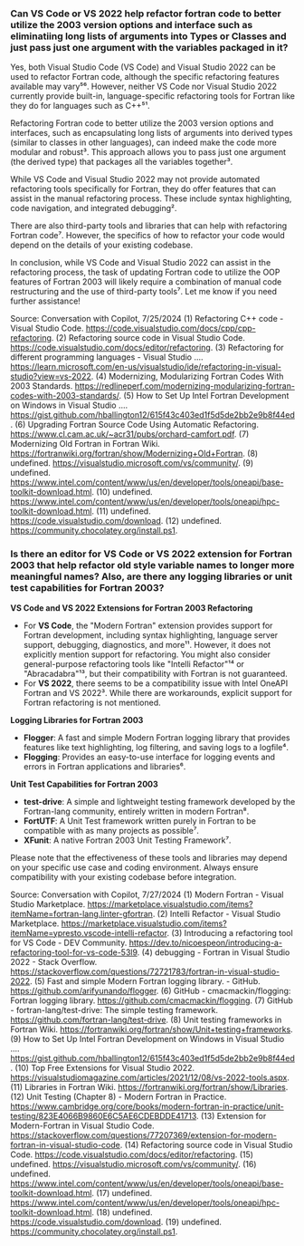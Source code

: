 ### Can VS Code or VS 2022 help refactor fortran code to better utilize the 2003 version options and interface such as eliminatiing long lists of arguments into Types or Classes and just pass just one argument with the variables packaged in it?

Yes, both Visual Studio Code (VS Code) and Visual Studio 2022 can be used to refactor Fortran code, although the specific refactoring features available may vary⁵⁶. However, neither VS Code nor Visual Studio 2022 currently provide built-in, language-specific refactoring tools for Fortran like they do for languages such as C++⁵¹.

Refactoring Fortran code to better utilize the 2003 version options and interfaces, such as encapsulating long lists of arguments into derived types (similar to classes in other languages), can indeed make the code more modular and robust³. This approach allows you to pass just one argument (the derived type) that packages all the variables together³.

While VS Code and Visual Studio 2022 may not provide automated refactoring tools specifically for Fortran, they do offer features that can assist in the manual refactoring process. These include syntax highlighting, code navigation, and integrated debugging².

There are also third-party tools and libraries that can help with refactoring Fortran code⁷. However, the specifics of how to refactor your code would depend on the details of your existing codebase.

In conclusion, while VS Code and Visual Studio 2022 can assist in the refactoring process, the task of updating Fortran code to utilize the OOP features of Fortran 2003 will likely require a combination of manual code restructuring and the use of third-party tools⁷. Let me know if you need further assistance!

Source: Conversation with Copilot, 7/25/2024
(1) Refactoring C++ code - Visual Studio Code. https://code.visualstudio.com/docs/cpp/cpp-refactoring.
(2) Refactoring source code in Visual Studio Code. https://code.visualstudio.com/docs/editor/refactoring.
(3) Refactoring for different programming languages - Visual Studio .... https://learn.microsoft.com/en-us/visualstudio/ide/refactoring-in-visual-studio?view=vs-2022.
(4) Modernizing, Modularizing Fortran Codes With 2003 Standards. https://redlineperf.com/modernizing-modularizing-fortran-codes-with-2003-standards/.
(5) How to Set Up Intel Fortran Development on Windows in Visual Studio .... https://gist.github.com/hballington12/615f43c403ed1f5d5de2bb2e9b8f44ed.
(6) Upgrading Fortran Source Code Using Automatic Refactoring. https://www.cl.cam.ac.uk/~acr31/pubs/orchard-camfort.pdf.
(7) Modernizing Old Fortran in Fortran Wiki. https://fortranwiki.org/fortran/show/Modernizing+Old+Fortran.
(8) undefined. https://visualstudio.microsoft.com/vs/community/.
(9) undefined. https://www.intel.com/content/www/us/en/developer/tools/oneapi/base-toolkit-download.html.
(10) undefined. https://www.intel.com/content/www/us/en/developer/tools/oneapi/hpc-toolkit-download.html.
(11) undefined. https://code.visualstudio.com/download.
(12) undefined. https://community.chocolatey.org/install.ps1.

### Is there an editor for VS Code or VS 2022 extension for Fortran 2003 that help refactor old style variable names to longer more meaningful names? Also, are there any logging libraries or unit test capabilities for Fortran 2003?

**VS Code and VS 2022 Extensions for Fortran 2003 Refactoring**

- For **VS Code**, the "Modern Fortran" extension provides support for Fortran development, including syntax highlighting, language server support, debugging, diagnostics, and more¹¹. However, it does not explicitly mention support for refactoring. You might also consider general-purpose refactoring tools like "Intelli Refactor"¹⁴ or "Abracadabra"¹³, but their compatibility with Fortran is not guaranteed.
- For **VS 2022**, there seems to be a compatibility issue with Intel OneAPI Fortran and VS 2022³. While there are workarounds, explicit support for Fortran refactoring is not mentioned.

**Logging Libraries for Fortran 2003**

- **Flogger**: A fast and simple Modern Fortran logging library that provides features like text highlighting, log filtering, and saving logs to a logfile⁴.
- **Flogging**: Provides an easy-to-use interface for logging events and errors in Fortran applications and libraries⁶.

**Unit Test Capabilities for Fortran 2003**

- **test-drive**: A simple and lightweight testing framework developed by the Fortran-lang community, entirely written in modern Fortran⁸.
- **FortUTF**: A Unit Test framework written purely in Fortran to be compatible with as many projects as possible⁷.
- **XFunit**: A native Fortran 2003 Unit Testing Framework⁷.

Please note that the effectiveness of these tools and libraries may depend on your specific use case and coding environment. Always ensure compatibility with your existing codebase before integration.

Source: Conversation with Copilot, 7/27/2024
(1) Modern Fortran - Visual Studio Marketplace. https://marketplace.visualstudio.com/items?itemName=fortran-lang.linter-gfortran.
(2) Intelli Refactor - Visual Studio Marketplace. https://marketplace.visualstudio.com/items?itemName=ypresto.vscode-intelli-refactor.
(3) Introducing a refactoring tool for VS Code - DEV Community. https://dev.to/nicoespeon/introducing-a-refactoring-tool-for-vs-code-53l9.
(4) debugging - Fortran in Visual Studio 2022 - Stack Overflow. https://stackoverflow.com/questions/72721783/fortran-in-visual-studio-2022.
(5) Fast and simple Modern Fortran logging library. - GitHub. https://github.com/arifyunando/flogger.
(6) GitHub - cmacmackin/flogging: Fortran logging library. https://github.com/cmacmackin/flogging.
(7) GitHub - fortran-lang/test-drive: The simple testing framework. https://github.com/fortran-lang/test-drive.
(8) Unit testing frameworks in Fortran Wiki. https://fortranwiki.org/fortran/show/Unit+testing+frameworks.
(9) How to Set Up Intel Fortran Development on Windows in Visual Studio .... https://gist.github.com/hballington12/615f43c403ed1f5d5de2bb2e9b8f44ed.
(10) Top Free Extensions for Visual Studio 2022. https://visualstudiomagazine.com/articles/2021/12/08/vs-2022-tools.aspx.
(11) Libraries in Fortran Wiki. https://fortranwiki.org/fortran/show/Libraries.
(12) Unit Testing (Chapter 8) - Modern Fortran in Practice. https://www.cambridge.org/core/books/modern-fortran-in-practice/unit-testing/823E4066B9860E6C5AE6CDEBDDE41713.
(13) Extension for Modern-Fortran in Visual Studio Code. https://stackoverflow.com/questions/77207369/extension-for-modern-fortran-in-visual-studio-code.
(14) Refactoring source code in Visual Studio Code. https://code.visualstudio.com/docs/editor/refactoring.
(15) undefined. https://visualstudio.microsoft.com/vs/community/.
(16) undefined. https://www.intel.com/content/www/us/en/developer/tools/oneapi/base-toolkit-download.html.
(17) undefined. https://www.intel.com/content/www/us/en/developer/tools/oneapi/hpc-toolkit-download.html.
(18) undefined. https://code.visualstudio.com/download.
(19) undefined. https://community.chocolatey.org/install.ps1.
